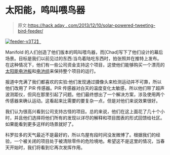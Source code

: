# 太阳能，鸣叫喂鸟器

> 原文:[https://hack aday . com/2013/12/10/solar-powered-tweeting-bird-feeder/](https://hackaday.com/2013/12/10/solar-powered-tweeting-bird-feeder/)

[![feeder-v3](../Images/32500844cbb493905a6ef97f318621d8.png)T2】](http://hackaday.com/wp-content/uploads/2013/12/feeder-v3.jpg)

Manifold 的人们创造了他们版本的鸣叫喂鸟器，而[Chad]写下了他们设计的幕后场景。目标是我们以前见过的东西:当鸟着陆吃东西时，拍张照并在推特上发布。在这种情况下，他们有一些公司资金支持这个项目，这使他们能够购买一个漂亮的[太阳能电池板](http://www.goalzero.com/shop/p/20/Boulder-15-Solar-Panel/)和[电池组](http://www.goalzero.com/shop/p/151/Sherpa-50-Portable-Recharger)来保持整个项目的运行。

报道中充满了我们都喜欢的实验:他们发现通过摄像头来检测运动并不可靠，所以他们改用了 PIR 传感器。PIR 传感器对白天的温度变化太敏感，所以他们带了超声波测距仪，但风在那里引起了问题。他们最终想出了一个解决方案，涉及使用两个传感器来确认运动。这看起来比需要的要复杂一点，但是对他们来说效果很好。

我们认为很高兴看到公司支持古怪的项目。总的来说，他们在这上面花了几十个小时，并且他们选择将他们所有的发现以详尽的解释和项目图表的形式回馈给社区。如果能看到更多这样的场景就好了。

科罗拉多的天气最近不是最好的，所以鸟屋有段时间没发微博了。根据我们的经验，一个被关闭的项目处于被清除零件的危险境地。希望这不是这里的情况，当春天开始时，我们将看到它再次发挥作用。